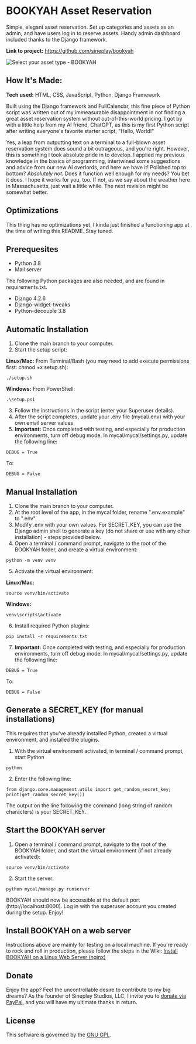 # BOOKYAH Asset Reservation
Simple, elegant asset reservation. Set up categories and assets as an admin, and have users log in to reserve assets. Handy admin dashboard included thanks to the Django framework.

**Link to project:** https://github.com/sineplay/bookyah

![Select your asset type - BOOKYAH](https://sineplay.com/wp-content/uploads/bookyah-type.png)

## How It's Made:

**Tech used:** HTML, CSS, JavaScript, Python, Django Framework

Built using the Django framework and FullCalendar, this fine piece of Python script was written out of my immeasurable disappointment in not finding a great asset reservation system without out-of-this-world pricing. I got by with a little help from my AI friend, ChatGPT, as this is my first Python script after writing everyone's favorite starter script, "Hello, World!"

Yes, a leap from outputting text on a terminal to a full-blown asset reservation system does sound a bit outrageous, and you're right. However, this is something I took absolute pride in to develop. I applied my previous knowledge in the basics of programming, intertwined some suggestions and advice from our new AI overlords, and here we have it! Polished top to bottom? *Absolutely not.* Does it function well enough for my needs? You bet it does. I hope it works for you, too. If not, as we say about the weather here in Massachusetts, just wait a little while. The next revision might be somewhat better.

## Optimizations

This thing has no optimizations yet. I kinda just finished a functioning app at the time of writing this README. Stay tuned.

## Prerequesites

- Python 3.8
- Mail server

The following Python packages are also needed, and are found in requirements.txt.
- Django 4.2.6
- Django-widget-tweaks
- Python-decouple 3.8

## Automatic Installation

1. Clone the main branch to your computer.
2. Start the setup script:

**Linux/Mac:**
From Terminal/Bash (you may need to add execute permissions first: chmod +x setup.sh):
```
./setup.sh
```
**Windows:**
From PowerShell:
```
.\setup.ps1
```
3. Follow the instructions in the script (enter your Superuser details).
4. After the script completes, update your .env file (mycal/.env) with your own email server values.
5. **Important:** Once completed with testing, and especially for production environments, turn off debug mode. In mycal/mycal/settings.py, update the following line:
```
DEBUG = True
```
To:
```
DEBUG = False
```

## Manual Installation

1. Clone the main branch to your computer.
2. At the root level of the app, in the mycal folder, rename ".env.example" to ".env".
3. Modify .env with your own values. For SECRET_KEY, you can use the Django admin shell to generate a key (do not share or use with any other installation) - steps provided below.
4. Open a terminal / command prompt, navigate to the root of the BOOKYAH folder, and create a virtual environment:
```
python -m venv venv
```
5. Activate the virtual environment:

**Linux/Mac:**
```
source venv/bin/activate
```
**Windows:**
```
venv\scripts\activate
```
6. Install required Python plugins:
```
pip install -r requirements.txt
```
7. **Important:** Once completed with testing, and especially for production environments, turn off debug mode. In mycal/mycal/settings.py, update the following line:
```
DEBUG = True
```
To:
```
DEBUG = False
```

## Generate a SECRET_KEY (for manual installations)

This requires that you've already installed Python, created a virtual environment, and installed the plugins.

1. With the virtual environment activated, in terminal / command prompt, start Python
```
python
```
2. Enter the following line:
```
from django.core.management.utils import get_random_secret_key; print(get_random_secret_key())
```

The output on the line following the command (long string of random characters) is your SECRET_KEY.

## Start the BOOKYAH server

1. Open a terminal / command prompt, navigate to the root of the BOOKYAH folder, and start the virtual environment (if not already activated):
```
source venv/bin/activate
```
2. Start the server:
```
python mycal/manage.py runserver
```

BOOKYAH should now be accessible at the default port (http://localhost:8000). Log in with the superuser account you created during the setup. Enjoy!

## Install BOOKYAH on a web server ##

Instructions above are mainly for testing on a local machine. If you're ready to rock and roll in production, please follow the steps in the Wiki: [Install BOOKYAH on a Linux Web Server (nginx)](https://github.com/sineplay/bookyah/wiki/Install-BOOKYAH-on-a-Linux-Web-Server-(nginx))

## Donate

Enjoy the app? Feel the uncontrollable desire to contribute to my big dreams? As the founder of Sineplay Studios, LLC, I invite you to [donate via PayPal](https://www.paypal.com/donate/?hosted_button_id=4CKBM3N63AXJE), and you will have my ultimate thanks in return.

## License

This software is governed by the [GNU GPL](LICENSE).
